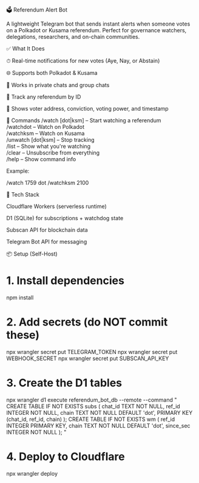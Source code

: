 🗳️ Referendum Alert Bot

A lightweight Telegram bot that sends instant alerts when someone votes on a Polkadot or Kusama referendum. Perfect for governance watchers, delegations, researchers, and on-chain communities.

✅ What It Does

⏱ Real-time notifications for new votes (Aye, Nay, or Abstain)

🌐 Supports both Polkadot & Kusama

👥 Works in private chats and group chats

🔢 Track any referendum by ID

🧾 Shows voter address, conviction, voting power, and timestamp

🚀 Commands
/watch <id> [dot|ksm]   – Start watching a referendum  
/watchdot <id>          – Watch on Polkadot  
/watchksm <id>          – Watch on Kusama  
/unwatch <id> [dot|ksm] – Stop tracking  
/list                   – Show what you're watching  
/clear                  – Unsubscribe from everything  
/help                   – Show command info


Example:

/watch 1759 dot
/watchksm 2100

🔧 Tech Stack

Cloudflare Workers (serverless runtime)

D1 (SQLite) for subscriptions + watchdog state

Subscan API for blockchain data

Telegram Bot API for messaging

📦 Setup (Self-Host)
# 1. Install dependencies
npm install

# 2. Add secrets (do NOT commit these)
npx wrangler secret put TELEGRAM_TOKEN
npx wrangler secret put WEBHOOK_SECRET
npx wrangler secret put SUBSCAN_API_KEY

# 3. Create the D1 tables
npx wrangler d1 execute referendum_bot_db --remote --command "
CREATE TABLE IF NOT EXISTS subs (
  chat_id TEXT NOT NULL,
  ref_id  INTEGER NOT NULL,
  chain   TEXT NOT NULL DEFAULT 'dot',
  PRIMARY KEY (chat_id, ref_id, chain)
);
CREATE TABLE IF NOT EXISTS wm (
  ref_id    INTEGER PRIMARY KEY,
  chain     TEXT NOT NULL DEFAULT 'dot',
  since_sec INTEGER NOT NULL
);
"

# 4. Deploy to Cloudflare
npx wrangler deploy
